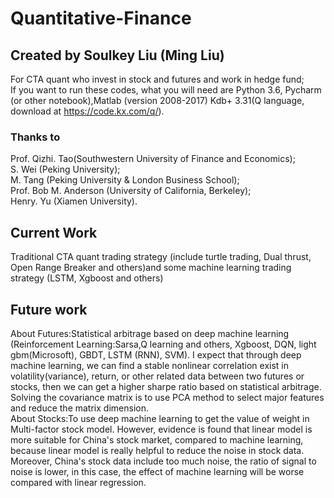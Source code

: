 # Quantitative-Finance
## Created by Soulkey Liu (Ming Liu)
For CTA quant who invest in stock and futures and work in hedge fund;  
If you want to run these codes, what you will need are Python 3.6, Pycharm (or other notebook),Matlab (version 2008-2017) Kdb+ 3.31(Q language, download at https://code.kx.com/q/).
### Thanks to
Prof. Qizhi. Tao(Southwestern University of Finance and Economics);  
S. Wei (Peking University);  
M. Tang (Peking University & London Business School);  
Prof. Bob M. Anderson (University of California, Berkeley);  
Henry. Yu (Xiamen University).  
## Current Work
Traditional CTA quant trading strategy (include turtle trading, Dual thrust, Open Range Breaker and others)and some machine learning trading strategy (LSTM, Xgboost and others)
## Future work
About Futures:Statistical arbitrage based on deep machine learning (Reinforcement Learning:Sarsa,Q learning and others, Xgboost, DQN, light gbm(Microsoft), GBDT, LSTM (RNN), SVM). I expect that through deep machine learning, we can find a stable nonlinear correlation exist in volatility(variance), return, or other related data between two futures or stocks, then we can get a higher sharpe ratio based on statistical arbitrage.  Solving the covariance matrix is to use PCA method to select major features and reduce the matrix dimension.  
About Stocks:To use deep machine learning to get the value of weight in Multi-factor stock model. However, evidence is found that linear model is more suitable for China's stock market, compared to machine learning, because linear model is really helpful to reduce the noise in stock data. Moreover, China's stock data include too much noise, the ratio of signal to noise is lower, in this case, the effect of machine learning will be worse compared with linear regression. 
